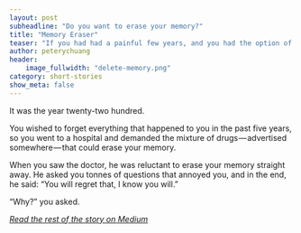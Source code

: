 ```yaml
---
layout: post
subheadline: "Do you want to erase your memory?"
title: "Memory Eraser"
teaser: "If you had had a painful few years, and you had the option of erasing the memory of those few years completely, would you do that?"
author: peterychuang
header:
    image_fullwidth: "delete-memory.png"
category: short-stories
show_meta: false
---
```

It was the year twenty-two hundred.

You wished to forget everything that happened to you in the past five years, so you went to a hospital and demanded the mixture of drugs — advertised somewhere — that could erase your memory.

When you saw the doctor, he was reluctant to erase your memory straight away. He asked you tonnes of questions that annoyed you, and in the end, he said: “You will regret that, I know you will.”

“Why?” you asked.

<em>[Read the rest of the story on Medium][1]</em>

[1]: //medium.com/the-coffeelicious/memory-eraser-54a6e7a44c70
